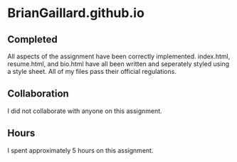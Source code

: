 # BrianGaillard.github.io

Completed
-----------
All aspects of the assignment have been correctly implemented.
index.html, resume.html, and bio.html have all been written and seperately
styled using a style sheet. All of my files pass their official regulations.

Collaboration
-----------
I did not collaborate with anyone on this assignment.

Hours
-----------
I spent approximately 5 hours on this assignment.